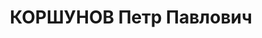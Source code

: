 ---
title: КОРШУНОВ Петр Павлович
description: '1908 року народження, м. Сталіно Донецької області, українець, освіта
  початкова, член ВКП(б). Відповідальний секретар партбюро 58-го артполку 58-ї дивізії.

  Заарештований 2 жовтня 1937 року. Засуджений виїзною сесією військової колегії Верховного
  Суду СРСР у м. Київі до розстрілу з конфіскацією майна. Даних про виконання вироку
  немає.

  Реабілітований у 1958 році.'
---